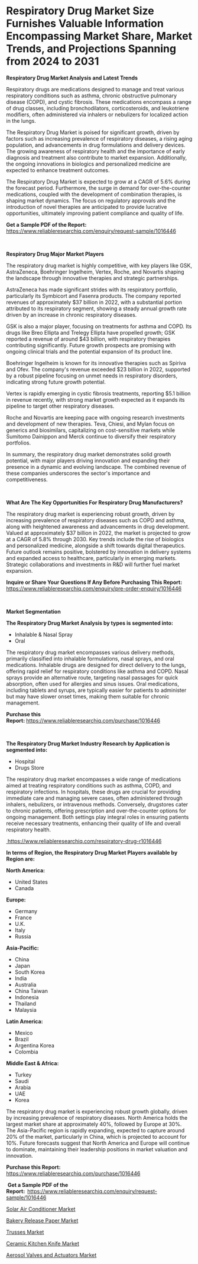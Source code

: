 <p><h1>Respiratory Drug Market Size Furnishes Valuable Information Encompassing Market Share, Market Trends, and Projections Spanning from 2024 to 2031</h1></p><p><strong>Respiratory Drug Market Analysis and Latest Trends</strong></p>
<p><p>Respiratory drugs are medications designed to manage and treat various respiratory conditions such as asthma, chronic obstructive pulmonary disease (COPD), and cystic fibrosis. These medications encompass a range of drug classes, including bronchodilators, corticosteroids, and leukotriene modifiers, often administered via inhalers or nebulizers for localized action in the lungs.</p><p>The Respiratory Drug Market is poised for significant growth, driven by factors such as increasing prevalence of respiratory diseases, a rising aging population, and advancements in drug formulations and delivery devices. The growing awareness of respiratory health and the importance of early diagnosis and treatment also contribute to market expansion. Additionally, the ongoing innovations in biologics and personalized medicine are expected to enhance treatment outcomes.</p><p>The Respiratory Drug Market is expected to grow at a CAGR of 5.6% during the forecast period. Furthermore, the surge in demand for over-the-counter medications, coupled with the development of combination therapies, is shaping market dynamics. The focus on regulatory approvals and the introduction of novel therapies are anticipated to provide lucrative opportunities, ultimately improving patient compliance and quality of life.</p></p>
<p><strong>Get a Sample PDF of the Report:&nbsp;</strong> <a href="https://www.reliableresearchiq.com/enquiry/request-sample/1016446">https://www.reliableresearchiq.com/enquiry/request-sample/1016446</a></p>
<p>&nbsp;</p>
<p><strong>Respiratory Drug Major Market Players</strong></p>
<p><p>The respiratory drug market is highly competitive, with key players like GSK, AstraZeneca, Boehringer Ingelheim, Vertex, Roche, and Novartis shaping the landscape through innovative therapies and strategic partnerships.</p><p>AstraZeneca has made significant strides with its respiratory portfolio, particularly its Symbicort and Fasenra products. The company reported revenues of approximately $37 billion in 2022, with a substantial portion attributed to its respiratory segment, showing a steady annual growth rate driven by an increase in chronic respiratory diseases.</p><p>GSK is also a major player, focusing on treatments for asthma and COPD. Its drugs like Breo Ellipta and Trelegy Ellipta have propelled growth; GSK reported a revenue of around $43 billion, with respiratory therapies contributing significantly. Future growth prospects are promising with ongoing clinical trials and the potential expansion of its product line.</p><p>Boehringer Ingelheim is known for its innovative therapies such as Spiriva and Ofev. The company's revenue exceeded $23 billion in 2022, supported by a robust pipeline focusing on unmet needs in respiratory disorders, indicating strong future growth potential.</p><p>Vertex is rapidly emerging in cystic fibrosis treatments, reporting $5.1 billion in revenue recently, with strong market growth expected as it expands its pipeline to target other respiratory diseases.</p><p>Roche and Novartis are keeping pace with ongoing research investments and development of new therapies. Teva, Chiesi, and Mylan focus on generics and biosimilars, capitalizing on cost-sensitive markets while Sumitomo Dainippon and Merck continue to diversify their respiratory portfolios.</p><p>In summary, the respiratory drug market demonstrates solid growth potential, with major players driving innovation and expanding their presence in a dynamic and evolving landscape. The combined revenue of these companies underscores the sector's importance and competitiveness.</p></p>
<p>&nbsp;</p>
<p><strong>What Are The Key Opportunities For Respiratory Drug Manufacturers?</strong></p>
<p><p>The respiratory drug market is experiencing robust growth, driven by increasing prevalence of respiratory diseases such as COPD and asthma, along with heightened awareness and advancements in drug development. Valued at approximately $37 billion in 2022, the market is projected to grow at a CAGR of 5.8% through 2030. Key trends include the rise of biologics and personalized medicine, alongside a shift towards digital therapeutics. Future outlook remains positive, bolstered by innovation in delivery systems and expanded access to healthcare, particularly in emerging markets. Strategic collaborations and investments in R&D will further fuel market expansion.</p></p>
<p><strong>Inquire or Share Your Questions If Any Before Purchasing This Report:</strong> <a href="https://www.reliableresearchiq.com/enquiry/pre-order-enquiry/1016446">https://www.reliableresearchiq.com/enquiry/pre-order-enquiry/1016446</a></p>
<p>&nbsp;</p>
<p><strong>Market Segmentation</strong></p>
<p><strong>The Respiratory Drug Market Analysis by types is segmented into:</strong></p>
<p><ul><li>Inhalable & Nasal Spray</li><li>Oral</li></ul></p>
<p><p>The respiratory drug market encompasses various delivery methods, primarily classified into inhalable formulations, nasal sprays, and oral medications. Inhalable drugs are designed for direct delivery to the lungs, offering rapid relief for respiratory conditions like asthma and COPD. Nasal sprays provide an alternative route, targeting nasal passages for quick absorption, often used for allergies and sinus issues. Oral medications, including tablets and syrups, are typically easier for patients to administer but may have slower onset times, making them suitable for chronic management.</p></p>
<p><strong>Purchase this Report:&nbsp;</strong><a href="https://www.reliableresearchiq.com/purchase/1016446">https://www.reliableresearchiq.com/purchase/1016446</a></p>
<p>&nbsp;</p>
<p><strong>The Respiratory Drug Market Industry Research by Application is segmented into:</strong></p>
<p><ul><li>Hospital</li><li>Drugs Store</li></ul></p>
<p><p>The respiratory drug market encompasses a wide range of medications aimed at treating respiratory conditions such as asthma, COPD, and respiratory infections. In hospitals, these drugs are crucial for providing immediate care and managing severe cases, often administered through inhalers, nebulizers, or intravenous methods. Conversely, drugstores cater to chronic patients, offering prescription and over-the-counter options for ongoing management. Both settings play integral roles in ensuring patients receive necessary treatments, enhancing their quality of life and overall respiratory health.</p></p>
<p><a href="https://www.reliableresearchiq.com/respiratory-drug-r1016446">&nbsp;https://www.reliableresearchiq.com/respiratory-drug-r1016446</a></p>
<p><strong>In terms of Region, the Respiratory Drug Market Players available by Region are:</strong></p>
<p>
    <p> <strong> North America: </strong>
        <ul>
            <li>United States</li>
            <li>Canada</li>
        </ul>
        </p> 
    <p> <strong> Europe: </strong>
        <ul>
            <li>Germany</li>
            <li>France</li>
            <li>U.K.</li>
            <li>Italy</li>
            <li>Russia</li>
        </ul>
        </p> 
    <p> <strong> Asia-Pacific: </strong>
        <ul>
            <li>China</li>
            <li>Japan</li>
            <li>South Korea</li>
            <li>India</li>
            <li>Australia</li>
            <li>China Taiwan</li>
            <li>Indonesia</li>
            <li>Thailand</li>
            <li>Malaysia</li>
        </ul>
        </p> 
    <p> <strong> Latin America: </strong>
        <ul>
            <li>Mexico</li>
            <li>Brazil</li>
            <li>Argentina Korea</li>
            <li>Colombia</li>
        </ul>
        </p> 
    <p> <strong> Middle East & Africa: </strong>
        <ul>
            <li>Turkey</li>
            <li>Saudi</li>
            <li>Arabia</li>
            <li>UAE</li>
            <li>Korea</li>
        </ul>
    </p>
    </p>
<p><p>The respiratory drug market is experiencing robust growth globally, driven by increasing prevalence of respiratory diseases. North America holds the largest market share at approximately 40%, followed by Europe at 30%. The Asia-Pacific region is rapidly expanding, expected to capture around 20% of the market, particularly in China, which is projected to account for 10%. Future forecasts suggest that North America and Europe will continue to dominate, maintaining their leadership positions in market valuation and innovation.</p></p>
<p><strong>Purchase this Report: </strong><a href="https://www.reliableresearchiq.com/purchase/1016446">https://www.reliableresearchiq.com/purchase/1016446</a></p>
<p>&nbsp;<strong>Get a Sample PDF of the Report:&nbsp;&nbsp;</strong><a href="https://www.reliableresearchiq.com/enquiry/request-sample/1016446">https://www.reliableresearchiq.com/enquiry/request-sample/1016446</a></p>
<p><strong></strong></p>
<p><p><a href="https://medium.com/@eloisadavis1985/global-solar-air-conditioner-industry-analysis-share-growth-trends-and-forecast-2024-to-2031-6790fa5e2a77">Solar Air Conditioner Market</a></p><p><a href="https://www.linkedin.com/pulse/analyzing-key-drivers-bakery-release-paper-market-trends-ot3je?trackingId=qKUGl5W8Rc2reDXi3qlU4g%3D%3D">Bakery Release Paper Market</a></p><p><a href="https://issuu.com/reportprime-2/docs/trusses-market-size-2030.pptx_e9973eb90b1920">Trusses Market</a></p><p><a href="https://www.linkedin.com/pulse/charting-future-comprehensive-analysis-global-ceramic-kitchen-tv7ee?trackingId=2wRt2iabQAO2GuVeb7fdQQ%3D%3D">Ceramic Kitchen Knife Market</a></p><p><a href="https://medium.com/@eloisadavis1985/the-aerosol-valves-and-actuators-market-has-grown-significantly-as-a-result-of-several-important-cdd60b4cd455">Aerosol Valves and Actuators Market</a></p></p>